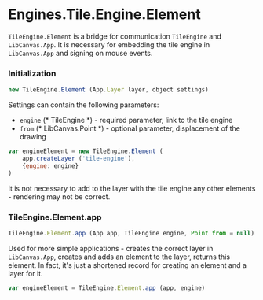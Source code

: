 Engines.Tile.Engine.Element
===========================

`TileEngine.Element` is a bridge for communication `TileEngine` and `LibCanvas.App`.
It is necessary for embedding the tile engine in `LibCanvas.App` and signing on mouse events.

### Initialization

```js
new TileEngine.Element (App.Layer layer, object settings)
```

Settings can contain the following parameters:

* `engine` (* TileEngine *) - required parameter, link to the tile engine
* `from` (* LibCanvas.Point *) - optional parameter, displacement of the drawing

```js
var engineElement = new TileEngine.Element (
    app.createLayer ('tile-engine'),
    {engine: engine}
)
```

It is not necessary to add to the layer with the tile engine any other elements - rendering may not be correct.

### TileEngine.Element.app

```js
TileEngine.Element.app (App app, TileEngine engine, Point from = null)
```

Used for more simple applications - creates the correct layer in `LibCanvas.App`, creates and adds an element to the layer, returns this element.
In fact, it's just a shortened record for creating an element and a layer for it.

```js
var engineElement = TileEngine.Element.app (app, engine)
```